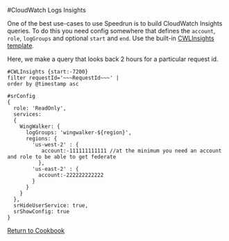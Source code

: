 #CloudWatch Logs Insights

One of the best use-cases to use Speedrun is to build CloudWatch Insights queries.  To do this you need config somewhere that defines the `account`, `role`, `logGroups` and optional `start` and `end`.  Use the built-in [CWLInsights template](https://github.com/No-Backspace-Crew/Speedrun/wiki/Templates#cwlinsights).

Here, we make a query that looks back 2 hours for a particular request id.

```
#CWLInsights {start:-7200}
filter requestId='~~~RequestId~~~' |
order by @timestamp asc
```

```
#srConfig
{
  role: 'ReadOnly',
  services:
  {
    WingWalker: {
      logGroups: 'wingwalker-${region}',
      regions: {
        'us-west-2' : {
           account:-111111111111 //at the minimum you need an account and role to be able to get federate
          },
        'us-east-2' : {
          account:-222222222222
        }
      }
    }
  },
  srHideUserService: true,
  srShowConfig: true
}
```

[Return to Cookbook](https://github.com/No-Backspace-Crew/Speedrun/wiki/Cookbook)
